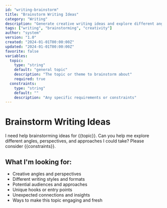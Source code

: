 ```yaml
---
id: "writing-brainstorm"
title: "Brainstorm Writing Ideas"
category: "Writing"
description: "Generate creative writing ideas and explore different angles"
tags: ["writing", "brainstorming", "creativity"]
author: "system"
version: "1.0"
created: "2024-01-01T00:00:00Z"
updated: "2024-01-01T00:00:00Z"
favorite: false
variables:
  topic:
    type: "string"
    default: "general topic"
    description: "The topic or theme to brainstorm about"
    required: true
  constraints:
    type: "string"
    default: ""
    description: "Any specific requirements or constraints"
---
```


# Brainstorm Writing Ideas

I need help brainstorming ideas for {{topic}}. Can you help me explore different angles, perspectives, and approaches I could take? Please consider {{constraints}}.

## What I'm looking for:
- Creative angles and perspectives
- Different writing styles and formats
- Potential audiences and approaches
- Unique hooks or entry points
- Unexpected connections and insights
- Ways to make this topic engaging and fresh 